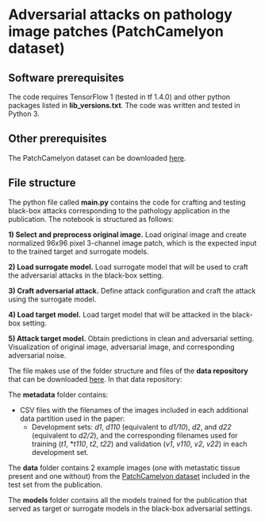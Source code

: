 # Adversarial attacks on pathology image patches (PatchCamelyon dataset)

## Software prerequisites

The code requires TensorFlow 1 (tested in tf 1.4.0) and other python packages listed in **lib_versions.txt**.
The code was written and tested in Python 3.

## Other prerequisites

The PatchCamelyon dataset can be downloaded [here](https://github.com/basveeling/pcam).

## File structure

The python file called **main.py** contains the code for crafting and testing black-box attacks corresponding to the pathology application in the publication. The notebook is structured as follows:

**1) Select and preprocess original image.** Load original image and create normalized 96x96 pixel 3-channel image patch, which is the expected input to the trained target and surrogate models.

**2) Load surrogate model.** Load surrogate model that will be used to craft the adversarial attacks in the black-box setting.

**3) Craft adversarial attack.** Define attack configuration and craft the attack using the surrogate model.

**4) Load target model.** Load target model that will be attacked in the black-box setting. 

**5) Attack target model.** Obtain predictions in clean and adversarial setting. Visualization of original image, adversarial image, and corresponding adversarial noise.

The file makes use of the folder structure and files of the **data repository** that can be downloaded [here](link). In that data repository:

The **metadata** folder contains:
- CSV files with the filenames of the images included in each additional data partition used in the paper:
    - Development sets: *d1*, *d110* (equivalent to *d1/10*), *d2*, and *d22* (equivalent to *d2/2*), and the corresponding filenames used for training (*t1*, **t110*, *t2*, *t22*) and validation (*v1*, *v110*, *v2*, *v22*) in each development set.

The **data** folder contains 2 example images (one with metastatic tissue present and one without) from the [PatchCamelyon dataset](https://github.com/basveeling/pcam) included in the test set from the publication. 

The **models** folder contains all the models trained for the publication that served as target or surrogate models in the black-box adversarial settings.

